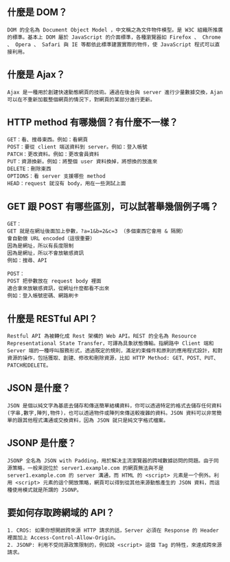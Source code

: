 ## 什麼是 DOM？
	DOM 的全名為 Document Object Model ，中文稱之為文件物件模型。是 W3C 組織所推廣的標準。基本上 DOM 屬於 JavaScript 的介面標準，各種瀏覽器如 Firefox 、 Chrome 、 Opera 、 Safari 與 IE 等都依此標準建置實際的物件，使 JavaScript 程式可以直接利用。

## 什麼是 Ajax？
	Ajax 是一種用於創建快速動態網頁的技術。通過在後台與 server 進行少量數據交換，Ajan 可以在不重新加載整個網頁的情況下，對網頁的某部分進行更新。

## HTTP method 有哪幾個？有什麼不一樣？
	GET：看、搜尋東西。例如：看網頁
	POST：要從 client 端送資料到 server。例如：登入帳號
	PATCH：更改資料。例如：更改會員資料
	PUT：資源換新。例如：將整個 user 資料換掉，將想換的放進來
	DELETE：刪除東西
	OPTIONS：看 server 支援哪些 method
	HEAD：request 就沒有 body，用在一些測試上面

## GET 跟 POST 有哪些區別，可以試著舉幾個例子嗎？
	GET：
	GET 就是在網址後面加上參數，?a=1&b=2&c=3 （多個東西它會用 & 隔開）
	會自動做 URL encoded（這很重要）
	因為是網址，所以有長度限制
	因為是網址，所以不會放敏感資訊
	例如：搜尋、API

	POST：
	POST 把參數放在 request body 裡面
	適合拿來放敏感資訊，從網址什麼都看不出來
	例如：登入帳號密碼、網路刷卡

## 什麼是 RESTful API？
	Restful API 為被轉化成 Rest 架構的 Web API。REST 的全名為 Resource Representational State Transfer，可譯為具象狀態傳輸。指網路中 Client 端和 Server 端的一種呼叫服務形式，透過既定的規則，滿足約束條件和原則的應用程式設計，和對資源的操作，包括獲取、創建、修改和刪除資源，比如 HTTP Method: GET、POST、PUT、PATCH和DELETE。

## JSON 是什麼？
	JSON 是個以純文字為基底去儲存和傳送簡單結構資料，你可以透過特定的格式去儲存任何資料(字串,數字,陣列,物件)，也可以透過物件或陣列來傳送較複雜的資料。JSON 資料可以非常簡單的跟其他程式溝通或交換資料，因為 JSON 就只是純文字格式檔案。

## JSONP 是什麼？
	JSONP 全名為 JSON with Padding，用於解决主流瀏覽器的跨域數據訪問的問題。由于同源策略，一般来説位於 server1.example.com 的網頁無法與不是 server1.example.com 的 server 溝通，而 HTML 的 <script> 元素是一个例外。利用 <script> 元素的這个開放策略，網頁可以得到從其他来源動態產生的 JSON 資料，而這種使用模式就是所謂的 JSONP。

## 要如何存取跨網域的 API？
	1. CROS: 如果你想開啟跨來源 HTTP 請求的話，Server 必須在 Response 的 Header 裡面加上 Access-Control-Allow-Origin。
	2. JSONP: 利用不受同源政策限制的，例如說 <script> 這個 Tag 的特性，來達成跨來源請求。
